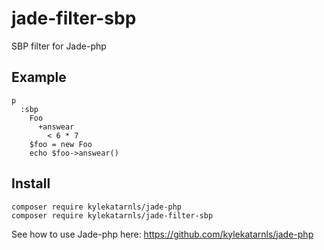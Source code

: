 # jade-filter-sbp
SBP filter for Jade-php

## Example
```jade
p
  :sbp
    Foo
      +answear
        < 6 * 7
    $foo = new Foo
    echo $foo->answear()
```

## Install

```shell
composer require kylekatarnls/jade-php
composer require kylekatarnls/jade-filter-sbp
```

See how to use Jade-php here: https://github.com/kylekatarnls/jade-php
